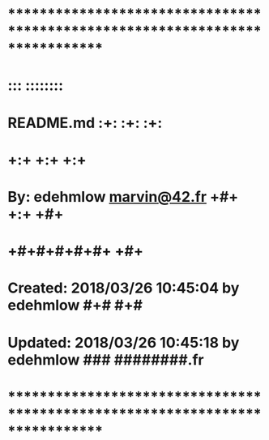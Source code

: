 # **************************************************************************** #
#                                                                              #
#                                                         :::      ::::::::    #
#    README.md                                          :+:      :+:    :+:    #
#                                                     +:+ +:+         +:+      #
#    By: edehmlow <marvin@42.fr>                    +#+  +:+       +#+         #
#                                                 +#+#+#+#+#+   +#+            #
#    Created: 2018/03/26 10:45:04 by edehmlow          #+#    #+#              #
#    Updated: 2018/03/26 10:45:18 by edehmlow         ###   ########.fr        #
#                                                                              #
# **************************************************************************** #


